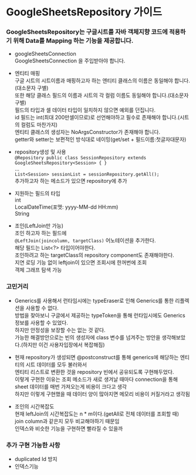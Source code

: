 # GoogleSheetsRepository 가이드

### GoogleSheetsRepository는 구글시트를 자바 객체지향 코드에 적용하기 위해 Data를 Mapping 하는 기능을 제공합니다.

- googleSheetsConnection  
GoogleSheetsConnection 을 주입받아야 합니다.  

- 엔티티 매핑  
구글 시트의 시트이름과 매핑하고자 하는 엔티티 클래스의 이름은 동일해야 합니다.(대소문자 구별)  
또한 해당 클래스 필드의 이름과 시트의 각 컬럼 이름도 동일해야 합니다.(대소문자 구별)    
필드의 타입과 셀 데이터 타입이 일치하지 않으면 예외를 던집니다.  
id 필드는 int(최대 200만셀이므로)로 선언해야하고 필수로 존재해야 합니다.(시트의 컬럼도 마찬가지)  
엔티티 클래스의 생성자는 NoArgsConstructor가 존재해야 합니다.  
getter와 setter는 보편적인 방식대로 네이밍(get/set + 필드이름:첫글자대문자)  

- repository생성 및 사용  
`@Repository
public class SessionRepository extends GoogleSheetsRepository<Session> {
}`   
...  
`List<Session> sessionList = sessionRepository.getAll();`  
추가하고자 하는 메소드가 있으면 repository에 추가

- 지원하는 필드의 타입  
int  
LocalDateTime(포맷: yyyy-MM-dd HH:mm)  
String

- 조인(LeftJoin만 가능)  
조인 하고자 하는 필드에  
`@LeftJoin(joincolumn, targetClass)` 어노테이션을 추가한다.  
해당 필드는 List<?> 타입이어야한다.  
조인하려고 하는 targetClass의 repository component도 존재해야한다.  
지연 로딩 기능 없이 leftjoin이 있으면 조회시에 한꺼번에 조회  
객체 그래프 탐색 가능  

### 고민거리

- Generics를 사용해서 런타임시에는 typeEraser로 인해 Generics를 통한 리플렉션을 사용할 수 없다.  
방법을 찾아보니 구글에서 제공하는 typeToken을 통해 런타임시에도 Generics 정보를 사용할 수 있었다.  
하지만 안정성을 보장할 수는 없는 것 같다.  
가능한 해결방안으로는 빈의 생성자에 class 변수를 넘겨주는 방안을 생각해보았다.(하지만 이건 사용자입장에서 복잡해짐)

- 현재 repository가 생성되면 @postconstruct를 통해 generics에 해당하는 엔티티의 시트 데이터를 모두 불러와서  
엔티티 리스트로 변환한 것을 repository 빈에서 공유되도록 구현해두었다.  
이렇게 구현한 이유는 조회 메소드가 새로 생겨날 때마다 connection을 통해 sheet 데이터를 매번 가져오는게 비용이 크다고 생각  
하지만 이렇게 구현했을 때 데이터 양이 많아지면 메모리 비용이 커질거라고 생각됨

- 조인의 시간복잡도  
현재 leftJoin의 시간복잡도는 n * m이다.(getAll로 전체 데이터를 조회할 때)  
join column과 같은지 모두 비교해야하기 때문임  
인덱스와 비슷한 기능을 구현하면 빨라질 수 있을까  

### 추가 구현 가능한 사항  
- duplicated Id 방지
- 인덱스기능
